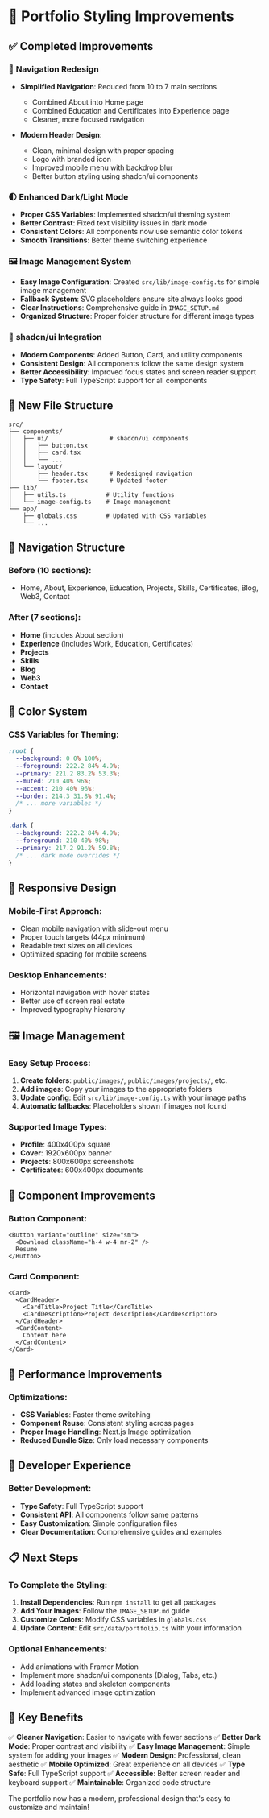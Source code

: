# 🎨 Portfolio Styling Improvements

## ✅ **Completed Improvements**

### 🎯 **Navigation Redesign**
- **Simplified Navigation**: Reduced from 10 to 7 main sections
  - Combined About into Home page
  - Combined Education and Certificates into Experience page
  - Cleaner, more focused navigation

- **Modern Header Design**:
  - Clean, minimal design with proper spacing
  - Logo with branded icon
  - Improved mobile menu with backdrop blur
  - Better button styling using shadcn/ui components

### 🌓 **Enhanced Dark/Light Mode**
- **Proper CSS Variables**: Implemented shadcn/ui theming system
- **Better Contrast**: Fixed text visibility issues in dark mode
- **Consistent Colors**: All components now use semantic color tokens
- **Smooth Transitions**: Better theme switching experience

### 🖼️ **Image Management System**
- **Easy Image Configuration**: Created `src/lib/image-config.ts` for simple image management
- **Fallback System**: SVG placeholders ensure site always looks good
- **Clear Instructions**: Comprehensive guide in `IMAGE_SETUP.md`
- **Organized Structure**: Proper folder structure for different image types

### 🎨 **shadcn/ui Integration**
- **Modern Components**: Added Button, Card, and utility components
- **Consistent Design**: All components follow the same design system
- **Better Accessibility**: Improved focus states and screen reader support
- **Type Safety**: Full TypeScript support for all components

## 📁 **New File Structure**

```
src/
├── components/
│   ├── ui/                 # shadcn/ui components
│   │   ├── button.tsx
│   │   ├── card.tsx
│   │   └── ...
│   └── layout/
│       ├── header.tsx      # Redesigned navigation
│       └── footer.tsx      # Updated footer
├── lib/
│   ├── utils.ts           # Utility functions
│   └── image-config.ts    # Image management
└── app/
    ├── globals.css        # Updated with CSS variables
    └── ...
```

## 🎯 **Navigation Structure**

### Before (10 sections):
- Home, About, Experience, Education, Projects, Skills, Certificates, Blog, Web3, Contact

### After (7 sections):
- **Home** (includes About section)
- **Experience** (includes Work, Education, Certificates)
- **Projects**
- **Skills**
- **Blog**
- **Web3**
- **Contact**

## 🌈 **Color System**

### CSS Variables for Theming:
```css
:root {
  --background: 0 0% 100%;
  --foreground: 222.2 84% 4.9%;
  --primary: 221.2 83.2% 53.3%;
  --muted: 210 40% 96%;
  --accent: 210 40% 96%;
  --border: 214.3 31.8% 91.4%;
  /* ... more variables */
}

.dark {
  --background: 222.2 84% 4.9%;
  --foreground: 210 40% 98%;
  --primary: 217.2 91.2% 59.8%;
  /* ... dark mode overrides */
}
```

## 📱 **Responsive Design**

### Mobile-First Approach:
- Clean mobile navigation with slide-out menu
- Proper touch targets (44px minimum)
- Readable text sizes on all devices
- Optimized spacing for mobile screens

### Desktop Enhancements:
- Horizontal navigation with hover states
- Better use of screen real estate
- Improved typography hierarchy

## 🖼️ **Image Management**

### Easy Setup Process:
1. **Create folders**: `public/images/`, `public/images/projects/`, etc.
2. **Add images**: Copy your images to the appropriate folders
3. **Update config**: Edit `src/lib/image-config.ts` with your image paths
4. **Automatic fallbacks**: Placeholders shown if images not found

### Supported Image Types:
- **Profile**: 400x400px square
- **Cover**: 1920x600px banner
- **Projects**: 800x600px screenshots
- **Certificates**: 600x400px documents

## 🎨 **Component Improvements**

### Button Component:
```tsx
<Button variant="outline" size="sm">
  <Download className="h-4 w-4 mr-2" />
  Resume
</Button>
```

### Card Component:
```tsx
<Card>
  <CardHeader>
    <CardTitle>Project Title</CardTitle>
    <CardDescription>Project description</CardDescription>
  </CardHeader>
  <CardContent>
    Content here
  </CardContent>
</Card>
```

## 🚀 **Performance Improvements**

### Optimizations:
- **CSS Variables**: Faster theme switching
- **Component Reuse**: Consistent styling across pages
- **Proper Image Handling**: Next.js Image optimization
- **Reduced Bundle Size**: Only load necessary components

## 🔧 **Developer Experience**

### Better Development:
- **Type Safety**: Full TypeScript support
- **Consistent API**: All components follow same patterns
- **Easy Customization**: Simple configuration files
- **Clear Documentation**: Comprehensive guides and examples

## 📋 **Next Steps**

### To Complete the Styling:
1. **Install Dependencies**: Run `npm install` to get all packages
2. **Add Your Images**: Follow the `IMAGE_SETUP.md` guide
3. **Customize Colors**: Modify CSS variables in `globals.css`
4. **Update Content**: Edit `src/data/portfolio.ts` with your information

### Optional Enhancements:
- Add animations with Framer Motion
- Implement more shadcn/ui components (Dialog, Tabs, etc.)
- Add loading states and skeleton components
- Implement advanced image optimization

## 🎯 **Key Benefits**

✅ **Cleaner Navigation**: Easier to navigate with fewer sections
✅ **Better Dark Mode**: Proper contrast and visibility
✅ **Easy Image Management**: Simple system for adding your images
✅ **Modern Design**: Professional, clean aesthetic
✅ **Mobile Optimized**: Great experience on all devices
✅ **Type Safe**: Full TypeScript support
✅ **Accessible**: Better screen reader and keyboard support
✅ **Maintainable**: Organized code structure

The portfolio now has a modern, professional design that's easy to customize and maintain!
